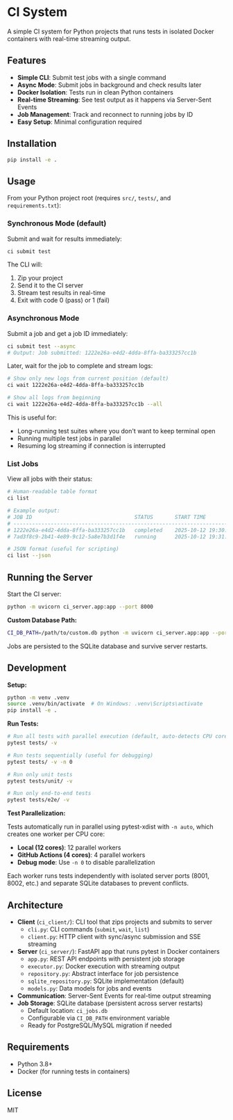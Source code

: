 # CI System

A simple CI system for Python projects that runs tests in isolated Docker containers with real-time streaming output.

## Features

- **Simple CLI**: Submit test jobs with a single command
- **Async Mode**: Submit jobs in background and check results later
- **Docker Isolation**: Tests run in clean Python containers
- **Real-time Streaming**: See test output as it happens via Server-Sent Events
- **Job Management**: Track and reconnect to running jobs by ID
- **Easy Setup**: Minimal configuration required

## Installation

```bash
pip install -e .
```

## Usage

From your Python project root (requires `src/`, `tests/`, and `requirements.txt`):

### Synchronous Mode (default)

Submit and wait for results immediately:

```bash
ci submit test
```

The CLI will:
1. Zip your project
2. Send it to the CI server
3. Stream test results in real-time
4. Exit with code 0 (pass) or 1 (fail)

### Asynchronous Mode

Submit a job and get a job ID immediately:

```bash
ci submit test --async
# Output: Job submitted: 1222e26a-e4d2-4dda-8ffa-ba333257cc1b
```

Later, wait for the job to complete and stream logs:

```bash
# Show only new logs from current position (default)
ci wait 1222e26a-e4d2-4dda-8ffa-ba333257cc1b

# Show all logs from beginning
ci wait 1222e26a-e4d2-4dda-8ffa-ba333257cc1b --all
```

This is useful for:
- Long-running test suites where you don't want to keep terminal open
- Running multiple test jobs in parallel
- Resuming log streaming if connection is interrupted

### List Jobs

View all jobs with their status:

```bash
# Human-readable table format
ci list

# Example output:
# JOB ID                                 STATUS       START TIME             END TIME               SUCCESS
# --------------------------------------------------------------------------------------------------------------
# 1222e26a-e4d2-4dda-8ffa-ba333257cc1b   completed    2025-10-12 19:30:00    2025-10-12 19:30:05    ✓
# 7ad3f8c9-2b41-4e89-9c12-5a8e7b3d1f4e   running      2025-10-12 19:31:10    N/A                    -

# JSON format (useful for scripting)
ci list --json
```

## Running the Server

Start the CI server:

```bash
python -m uvicorn ci_server.app:app --port 8000
```

**Custom Database Path:**
```bash
CI_DB_PATH=/path/to/custom.db python -m uvicorn ci_server.app:app --port 8000
```

Jobs are persisted to the SQLite database and survive server restarts.

## Development

**Setup:**
```bash
python -m venv .venv
source .venv/bin/activate  # On Windows: .venv\Scripts\activate
pip install -e .
```

**Run Tests:**
```bash
# Run all tests with parallel execution (default, auto-detects CPU cores)
pytest tests/ -v

# Run tests sequentially (useful for debugging)
pytest tests/ -v -n 0

# Run only unit tests
pytest tests/unit/ -v

# Run only end-to-end tests
pytest tests/e2e/ -v
```

**Test Parallelization:**

Tests automatically run in parallel using pytest-xdist with `-n auto`, which creates one worker per CPU core:
- **Local (12 cores)**: 12 parallel workers
- **GitHub Actions (4 cores)**: 4 parallel workers
- **Debug mode**: Use `-n 0` to disable parallelization

Each worker runs tests independently with isolated server ports (8001, 8002, etc.) and separate SQLite databases to prevent conflicts.

## Architecture

- **Client** (`ci_client/`): CLI tool that zips projects and submits to server
  - `cli.py`: CLI commands (`submit`, `wait`, `list`)
  - `client.py`: HTTP client with sync/async submission and SSE streaming
- **Server** (`ci_server/`): FastAPI app that runs pytest in Docker containers
  - `app.py`: REST API endpoints with persistent job storage
  - `executor.py`: Docker execution with streaming output
  - `repository.py`: Abstract interface for job persistence
  - `sqlite_repository.py`: SQLite implementation (default)
  - `models.py`: Data models for jobs and events
- **Communication**: Server-Sent Events for real-time output streaming
- **Job Storage**: SQLite database (persistent across server restarts)
  - Default location: `ci_jobs.db`
  - Configurable via `CI_DB_PATH` environment variable
  - Ready for PostgreSQL/MySQL migration if needed

## Requirements

- Python 3.8+
- Docker (for running tests in containers)

## License

MIT
